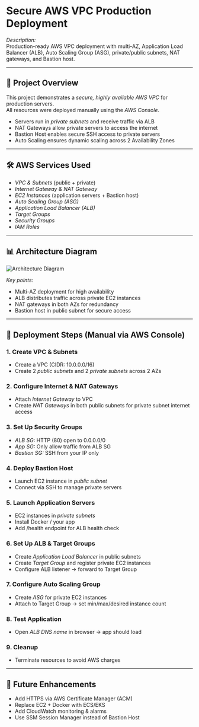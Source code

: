 # Secure AWS VPC Production Deployment

*Description:*  
Production-ready AWS VPC deployment with multi-AZ, Application Load Balancer (ALB), Auto Scaling Group (ASG), private/public subnets, NAT gateways, and Bastion host.

---

## 📌 Project Overview

This project demonstrates a *secure, highly available AWS VPC* for production servers.  
All resources were deployed manually using the *AWS Console*.

- Servers run in *private subnets* and receive traffic via ALB  
- NAT Gateways allow private servers to access the internet  
- Bastion Host enables secure SSH access to private servers  
- Auto Scaling ensures dynamic scaling across 2 Availability Zones  

---

## 🛠 AWS Services Used

- *VPC & Subnets* (public + private)  
- *Internet Gateway & NAT Gateway*  
- *EC2 Instances* (application servers + Bastion host)  
- *Auto Scaling Group (ASG)*  
- *Application Load Balancer (ALB)*  
- *Target Groups*  
- *Security Groups*  
- *IAM Roles*  

---

## 📊 Architecture Diagram

![Architecture Diagram](architecture-diagram.png)

*Key points:*  
- Multi-AZ deployment for high availability  
- ALB distributes traffic across private EC2 instances  
- NAT gateways in both AZs for redundancy  
- Bastion host in public subnet for secure access  

---

## 🚀 Deployment Steps (Manual via AWS Console)

### 1. Create VPC & Subnets
- Create a VPC (CIDR: 10.0.0.0/16)  
- Create 2 *public subnets* and 2 *private subnets* across 2 AZs  

### 2. Configure Internet & NAT Gateways
- Attach *Internet Gateway* to VPC  
- Create *NAT Gateways* in both public subnets for private subnet internet access  

### 3. Set Up Security Groups
- *ALB SG:* HTTP (80) open to 0.0.0.0/0  
- *App SG:* Only allow traffic from ALB SG  
- *Bastion SG:* SSH from your IP only  

### 4. Deploy Bastion Host
- Launch EC2 instance in *public subnet*  
- Connect via SSH to manage private servers  

### 5. Launch Application Servers
- EC2 instances in *private subnets*  
- Install Docker / your app  
- Add /health endpoint for ALB health check  

### 6. Set Up ALB & Target Groups
- Create *Application Load Balancer* in public subnets  
- Create *Target Group* and register private EC2 instances  
- Configure ALB listener → forward to Target Group  

### 7. Configure Auto Scaling Group
- Create *ASG* for private EC2 instances  
- Attach to Target Group → set min/max/desired instance count  

### 8. Test Application
- Open *ALB DNS name* in browser → app should load  

### 9. Cleanup
- Terminate resources to avoid AWS charges  

---

## 🔮 Future Enhancements
- Add HTTPS via AWS Certificate Manager (ACM)  
- Replace EC2 + Docker with ECS/EKS  
- Add CloudWatch monitoring & alarms  
- Use SSM Session Manager instead of Bastion Host
